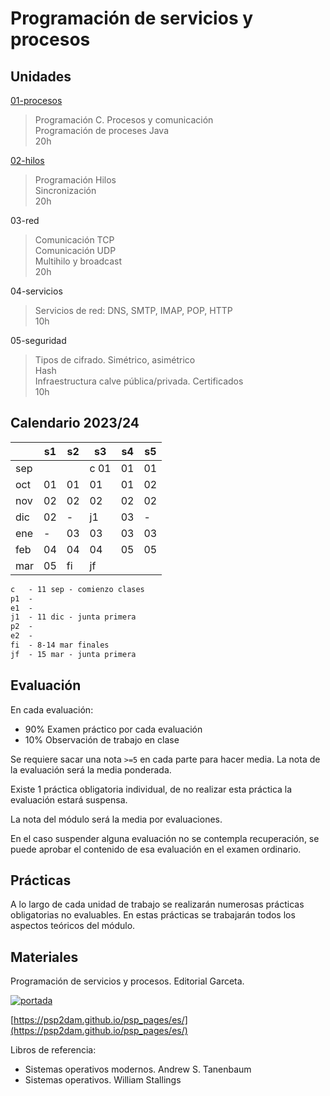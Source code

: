 # Programación de servicios y procesos

## Unidades

[01-procesos](01-procesos/README.md)

> Programación C. Procesos y comunicación<br>
> Programación de proceses Java<br>
> 20h

[02-hilos](02-hilos/README.md)

> Programación Hilos<br>
> Sincronización<br>
> 20h

03-red

> Comunicación TCP<br>
> Comunicación UDP<br>
> Multihilo y broadcast<br>
> 20h

04-servicios

> Servicios de red: DNS, SMTP, IMAP, POP, HTTP<br>
> 10h

05-seguridad

> Tipos de cifrado. Simétrico, asimétrico<br>
> Hash<br>
> Infraestructura calve pública/privada. Certificados<br>
> 10h


## Calendario 2023/24

|     	| s1 	| s2 	| s3 	| s4 	| s5 	|
|-----	|----	|----	|----	|----	|----	|
| sep 	|    	|    	| c 01 	| 01   	| 01   	|
| oct 	| 01   	| 01   	| 01   	| 01   	| 02   	|
| nov 	| 02   	| 02   	| 02   	| 02   	| 02   	|
| dic 	| 02   	|   - 	| j1  	| 03   	|   - 	|
| ene 	|   - 	| 03  	| 03   	| 03   	| 03   	|
| feb 	| 04   	| 04  	| 04   	| 05   	| 05   	|
| mar 	| 05   	| fi  	| jf 	|    	|    	|

```txt
c   - 11 sep - comienzo clases
p1  - 
e1  - 
j1  - 11 dic - junta primera
p2  - 
e2  - 
fi  - 8-14 mar finales
jf  - 15 mar - junta primera
```

## Evaluación

En cada evaluación:

- 90% Examen práctico por cada evaluación 
- 10% Observación de trabajo en clase

Se requiere sacar una nota ```>=5``` en cada parte para hacer media. La nota de la evaluación será la media ponderada.

Existe 1 práctica obligatoria individual, de no realizar esta práctica la evaluación estará suspensa.

La nota del módulo será la media por evaluaciones.

En el caso suspender alguna evaluación no se contempla recuperación, se puede aprobar el contenido de esa evaluación en el examen ordinario.


## Prácticas

A lo largo de cada unidad de trabajo se realizarán numerosas prácticas obligatorias no evaluables. En estas prácticas se trabajarán todos los aspectos teóricos del módulo.

## Materiales

Programación de servicios y procesos. Editorial Garceta.

[![portada](https://www.garceta.es/images/portada/9317_PSP2.gif)](https://www.garceta.es/catalogo/libro.php?ISBN=978-84-1728-931-7&idd=12)

[https://psp2dam.github.io/psp_pages/es/](https://psp2dam.github.io/psp_pages/es/)

Libros de referencia:

- Sistemas operativos modernos. Andrew S. Tanenbaum
- Sistemas operativos. William Stallings